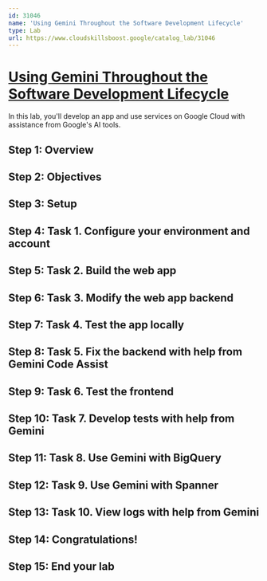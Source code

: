 ```yaml
---
id: 31046
name: 'Using Gemini Throughout the Software Development Lifecycle'
type: Lab
url: https://www.cloudskillsboost.google/catalog_lab/31046
---
```


# [Using Gemini Throughout the Software Development Lifecycle](https://www.cloudskillsboost.google/catalog_lab/31046)

In this lab, you'll develop an app and use services on Google Cloud with assistance from Google's AI tools.

## Step 1: Overview

## Step 2: Objectives

## Step 3: Setup

## Step 4: Task 1. Configure your environment and account

## Step 5: Task 2. Build the web app

## Step 6: Task 3. Modify the web app backend

## Step 7: Task 4. Test the app locally

## Step 8: Task 5. Fix the backend with help from Gemini Code Assist

## Step 9: Task 6. Test the frontend

## Step 10: Task 7. Develop tests with help from Gemini

## Step 11: Task 8. Use Gemini with BigQuery

## Step 12: Task 9. Use Gemini with Spanner

## Step 13: Task 10. View logs with help from Gemini

## Step 14: Congratulations!

## Step 15: End your lab

